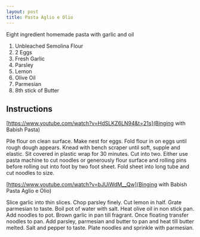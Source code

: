 ```yaml
---
layout: post
title: Pasta Aglio e Olio
---
```


Eight ingredient homemade pasta with garlic and oil

1. Unbleached Semolina Flour
2. 2 Eggs
3. Fresh Garlic
4. Parsley
5. Lemon
6. Olive Oil
7. Parmesian
8. 8th stick of Butter

## Instructions

[https://www.youtube.com/watch?v=HdSLKZ6LN94&t=21s](Binging with Babish Pasta)

Pile flour on clean surface. Make nest for eggs. Fold flour in on eggs until
rough dough appears. Knead with bench scraper until soft, supple and elastic.
Sit covered in plastic wrap for 30 minutes. Cut into two. Either use pasta
machine to cut noodles or generously flour surface and rolling pins before
rolling out into foot by two foot sheet. Fold sheet into long tube and cut
noodles to size.

[https://www.youtube.com/watch?v=bJUiWdM__Qw](Binging with Babish Pasta Aglio e Olio)

Slice garlic into thin slices. Chop parsley finely. Cut lemon in half. Grate
parmesian to taste. Boil pot of water with salt. Heat olive oil in non stick
pan. Add noodles to pot. Brown garlic in pan till fragrant. Once floating
transfer noodles to pan. Add parsley, parmesian and butter to pan and heat till
butter melted. Salt and pepper to taste. Plate noodles and sprinkle with
parmesian.
